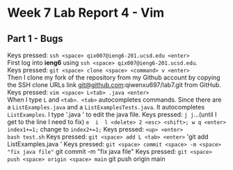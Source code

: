 # Week 7 Lab Report 4 - Vim 
## Part 1 - Bugs

Keys pressed: `ssh <space> qix007@ieng6-201.ucsd.edu <enter>` \
First log into **ieng6** using `ssh <space> qix007@ieng6-201.ucsd.edu`. \
Keys pressed: `git <space> clone <space> <command> v <enter>`\
Then I clone my fork of the repository from my Github account by copying the SSH clone URLs link git@github.com:qiwenxu697/lab7.git from GitHub. \
Keys pressed: `vim <space> L<tab> .java <enter>` \
When I type `L` and `<tab>`.` <tab>` autocompletes commands. Since there are a `ListExamples.java` and a `ListExamplesTests.java`. It autocompletes `ListExamples`. I type '.java <enter>' to edit the java file.
Keys pressed: `j j`...(until I get to the line I need to fix) `e  i  l <delete> 2 <esc> <shift>; w q <enter>` \
`index1+=1;` change to `index2+=1;`
Keys pressed: `<up> <enter>` \
`bash test.sh`
Keys pressed: `git <space> add L <tab> <enter>` 
'git add ListExamples.java ' 
Keys pressed: `git <space> commit <space> -m <space> "fix java file"`
git commit -m "fix java file"
Keys pressed: `git <space> push <space> origin <space> main`
git push origin main
